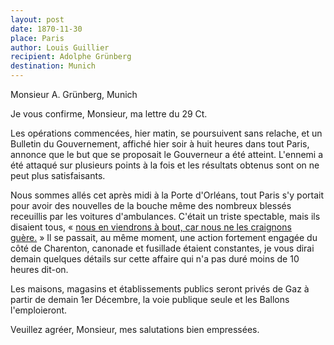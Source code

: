 ```yaml
---
layout: post
date: 1870-11-30
place: Paris
author: Louis Guillier
recipient: Adolphe Grünberg
destination: Munich
---
```


Monsieur A. Grünberg, Munich


Je vous confirme, Monsieur, ma lettre du 29 Ct.

Les opérations commencées, hier matin, se poursuivent sans relache,
et un Bulletin du Gouvernement, affiché hier soir à huit heures dans tout
Paris, annonce que le but que se proposait le Gouverneur a été atteint.
L'ennemi a été attaqué sur plusieurs points à la fois et les résultats obtenus
sont on ne peut plus satisfaisants.

Nous sommes allés cet après midi à la Porte d'Orléans, tout Paris s'y portait
pour avoir des nouvelles de la bouche même des nombreux blessés receuillis par
les voitures d'ambulances.
C'était un triste spectable, mais ils disaient tous,
« <ins class="straight">nous en viendrons à bout, car nous ne les craignons guère.</ins> »
Il se passait, au même moment, une action fortement engagée du côté de
Charenton, canonade et fusillade étaient constantes, je vous dirai demain
quelques détails sur cette affaire qui n'a pas duré moins de 10 heures dit-on.

Les maisons, magasins et établissements publics seront privés de Gaz à partir
de demain 1er Décembre, la voie publique seule et les Ballons l'emploieront.

Veuillez agréer, Monsieur, mes salutations bien empressées.
